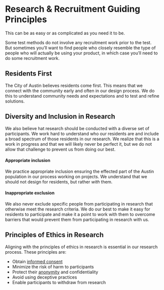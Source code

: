 # Research & Recruitment Guiding Principles

This can be as easy or as complicated as you need it to be.&#x20;

Some test methods do not involve any recruitment work prior to the test. But sometimes you’ll want to find people who closely resemble the type of people who will actually be using your product, in which case you’ll need to do some recruitment work.

## Residents First

The City of Austin believes residents come first. This means that we connect with the community early and often in our design process. We do this to understand community needs and expectations and to test and refine solutions.

## Diversity and Inclusion in Research

We also believe hat research should be conducted with a diverse set of participants. We work hard to understand who our residents are and include a broad spectrum of those residents in our research. We realize that this is a work in progress and that we will likely never be perfect it, but we do not allow that challenge to prevent us from doing our best.

#### **Appropriate inclusion**

We practice appropriate inclusion ensuring the effected part of the Austin population in our process working on projects. We understand that we should not design for residents, but rather _with_ them.

#### **Inappropriate exclusion**

We also never exclude specific people from participating in research that otherwise meet the research criteria. We do our best to make it easy for residents to participate and make it a point to work with them to overcome barriers that would prevent them from participating in research with us.

## Principles of Ethics in Research

Aligning with the principles of ethics in research is essential in our research process. These principles are:

* Obtain [informed consent](../forms-and-documents-draft/consent-form-draft/participant-consent/)
* Minimize the risk of harm to participants
* Protect their [anonymity](../research-planning-draft/research-ethics-and-etiquette-draft/anonymity-standards.md) and confidentiality
* Avoid using deceptive practices
* Enable participants to withdraw from research
